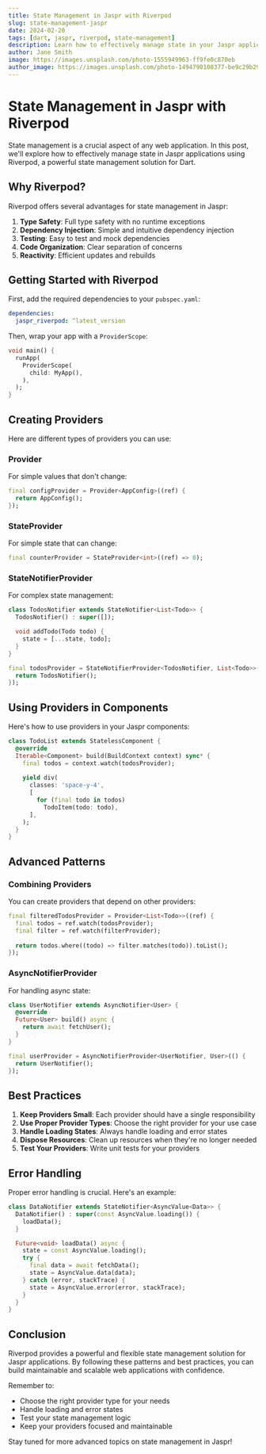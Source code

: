 ```yaml
---
title: State Management in Jaspr with Riverpod
slug: state-management-jaspr
date: 2024-02-20
tags: [dart, jaspr, riverpod, state-management]
description: Learn how to effectively manage state in your Jaspr applications using Riverpod. Discover patterns and best practices for building scalable and maintainable web applications.
author: Jane Smith
image: https://images.unsplash.com/photo-1555949963-ff9fe0c870eb
author_image: https://images.unsplash.com/photo-1494790108377-be9c29b29330
---
```


# State Management in Jaspr with Riverpod

State management is a crucial aspect of any web application. In this post, we'll explore how to effectively manage state in Jaspr applications using Riverpod, a powerful state management solution for Dart.

## Why Riverpod?

Riverpod offers several advantages for state management in Jaspr:

1. **Type Safety**: Full type safety with no runtime exceptions
2. **Dependency Injection**: Simple and intuitive dependency injection
3. **Testing**: Easy to test and mock dependencies
4. **Code Organization**: Clear separation of concerns
5. **Reactivity**: Efficient updates and rebuilds

## Getting Started with Riverpod

First, add the required dependencies to your `pubspec.yaml`:

```yaml
dependencies:
  jaspr_riverpod: ^latest_version
```

Then, wrap your app with a `ProviderScope`:

```dart
void main() {
  runApp(
    ProviderScope(
      child: MyApp(),
    ),
  );
}
```

## Creating Providers

Here are different types of providers you can use:

### Provider

For simple values that don't change:

```dart
final configProvider = Provider<AppConfig>((ref) {
  return AppConfig();
});
```

### StateProvider

For simple state that can change:

```dart
final counterProvider = StateProvider<int>((ref) => 0);
```

### StateNotifierProvider

For complex state management:

```dart
class TodosNotifier extends StateNotifier<List<Todo>> {
  TodosNotifier() : super([]);

  void addTodo(Todo todo) {
    state = [...state, todo];
  }
}

final todosProvider = StateNotifierProvider<TodosNotifier, List<Todo>>((ref) {
  return TodosNotifier();
});
```

## Using Providers in Components

Here's how to use providers in your Jaspr components:

```dart
class TodoList extends StatelessComponent {
  @override
  Iterable<Component> build(BuildContext context) sync* {
    final todos = context.watch(todosProvider);
    
    yield div(
      classes: 'space-y-4',
      [
        for (final todo in todos)
          TodoItem(todo: todo),
      ],
    );
  }
}
```

## Advanced Patterns

### Combining Providers

You can create providers that depend on other providers:

```dart
final filteredTodosProvider = Provider<List<Todo>>((ref) {
  final todos = ref.watch(todosProvider);
  final filter = ref.watch(filterProvider);
  
  return todos.where((todo) => filter.matches(todo)).toList();
});
```

### AsyncNotifierProvider

For handling async state:

```dart
class UserNotifier extends AsyncNotifier<User> {
  @override
  Future<User> build() async {
    return await fetchUser();
  }
}

final userProvider = AsyncNotifierProvider<UserNotifier, User>(() {
  return UserNotifier();
});
```

## Best Practices

1. **Keep Providers Small**: Each provider should have a single responsibility
2. **Use Proper Provider Types**: Choose the right provider for your use case
3. **Handle Loading States**: Always handle loading and error states
4. **Dispose Resources**: Clean up resources when they're no longer needed
5. **Test Your Providers**: Write unit tests for your providers

## Error Handling

Proper error handling is crucial. Here's an example:

```dart
class DataNotifier extends StateNotifier<AsyncValue<Data>> {
  DataNotifier() : super(const AsyncValue.loading()) {
    loadData();
  }

  Future<void> loadData() async {
    state = const AsyncValue.loading();
    try {
      final data = await fetchData();
      state = AsyncValue.data(data);
    } catch (error, stackTrace) {
      state = AsyncValue.error(error, stackTrace);
    }
  }
}
```

## Conclusion

Riverpod provides a powerful and flexible state management solution for Jaspr applications. By following these patterns and best practices, you can build maintainable and scalable web applications with confidence.

Remember to:
- Choose the right provider type for your needs
- Handle loading and error states
- Test your state management logic
- Keep your providers focused and maintainable

Stay tuned for more advanced topics on state management in Jaspr! 